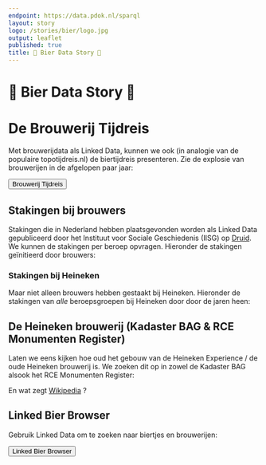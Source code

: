 ```yaml
---
endpoint: https://data.pdok.nl/sparql
layout: story
logo: /stories/bier/logo.jpg
output: leaflet
published: true
title: 🍺 Bier Data Story 🍺
---
```


# 🍺 Bier Data Story 🍺

# De Brouwerij Tijdreis

Met brouwerijdata als Linked Data, kunnen we ook (in analogie van de
populaire topotijdreis.nl) de biertijdreis presenteren. Zie de
explosie van brouwerijen in de afgelopen paar jaar:

<a href="../../presentations/bier-tijdreis" target="_blank">
  <button>Brouwerij Tijdreis</button>
</a>

## Stakingen bij brouwers

Stakingen die in Nederland hebben plaatsgevonden worden als Linked
Data gepubliceerd door het Instituut voor Sociale Geschiedenis (IISG)
op [Druid](https://druid.datalegend.net/dataLegend/strikes).  We
kunnen de stakingen per beroep opvragen.  Hieronder de stakingen
geïnitieerd door brouwers:

<div data-query
     data-query-endpoint="https://api.druid.datalegend.net/datasets/dataLegend/strikes/services/strikes/sparql"
     data-query-sparql="stakingen-brouwers.rq">
</div>

### Stakingen bij Heineken

Maar niet alleen brouwers hebben gestaakt bij Heineken.  Hieronder de
stakingen van *alle* beroepsgroepen bij Heineken door door de jaren
heen:

<div data-query
     data-query-endpoint="https://api.druid.datalegend.net/datasets/dataLegend/strikes/services/strikes/sparql"
     data-query-sparql="stakingen-heineken.rq">
</div>

## De Heineken brouwerij (Kadaster BAG & RCE Monumenten Register)

Laten we eens kijken hoe oud het gebouw van de Heineken Experience /
de oude Heineken brouwerij is.  We zoeken dit op in zowel de Kadaster
BAG alsook het RCE Monumenten Register:

<div data-query
     data-query-sparql="monument-heineken.rq">
</div>

En wat zegt [Wikipedia](https://nl.wikipedia.org/wiki/Heineken_Brouwerij_(Amsterdam)) ? 

## Linked Bier Browser

Gebruik Linked Data om te zoeken naar biertjes en brouwerijen:

<a href="../../presentations/bier-browser" target="_blank">
  <button>Linked Bier Browser</button>
</a>
